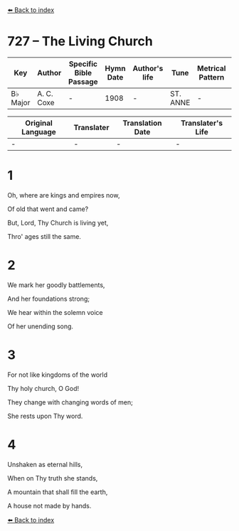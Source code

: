 [⬅️ Back to index](../README.md)

# 727 – The Living Church

Key | Author   | Specific Bible Passage     |Hymn Date |Author's life |Tune |Metrical Pattern   |Composer/Source
-- | --------- | ---------------------------|----------|--------------|-----|-------------------|-------------  
B♭ Major |A. C. Coxe |- |1908 |- |ST. ANNE |- |W. Croft

Original Language | Translater | Translation Date   | Translater's Life  
----------------- | --------- | --------------------|-------------     
\- |- |- |-




# 1

Oh, where are kings and empires now,

Of old that went and came?

But, Lord, Thy Church is living yet,

Thro' ages still the same.



# 2

We mark her goodly battlements,

And her foundations strong;

We hear within the solemn voice

Of her unending song.



# 3

For not like kingdoms of the world

Thy holy church, O God!

They change with changing words of men;

She rests upon Thy word.



# 4

Unshaken as eternal hills,

When on Thy truth she stands,

A mountain that shall fill the earth,

A house not made by hands.

[⬅️ Back to index](../README.md)
